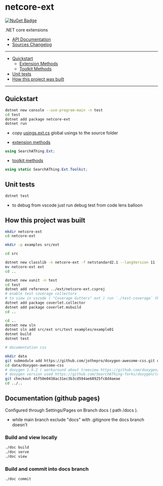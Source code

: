 # netcore-ext

[![NuGet Badge](https://buildstats.info/nuget/netcore-ext)](https://www.nuget.org/packages/netcore-ext/)

.NET core extensions

- [API Documentation](https://devel0.github.io/netcore-ext/html/annotated.html)
- [Sources Changelog](https://github.com/devel0/netcore-ext/commits/main)

<hr/>

<!-- TOC -->

- [Quickstart](#quickstart)
  - [Extension Methods](#extension-methods)
  - [Toolkit Methods](#toolkit-methods)
- [Unit tests](#unit-tests)
- [How this project was built](#how-this-project-was-built)
<!-- TOCEND -->

<hr/>

## Quickstart

```sh
dotnet new console --use-program-main -n test
cd test
dotnet add package netcore-ext
dotnet run
```

- copy [usings.ext.cs](src/ext/usings.ext.cs) global usings to the source folder

- [extension methods](https://devel0.github.io/netcore-ext/html/class_search_a_thing_1_1_ext_1_1_ext.html)

```csharp
using SearchAThing.Ext;
```

- [toolkit methods](https://devel0.github.io/netcore-ext/html/class_search_a_thing_1_1_ext_1_1_toolkit.html)

```csharp
using static SearchAThing.Ext.Toolkit;
```

## Unit tests

```sh
dotnet test
```

- to debug from vscode just run debug test from code lens balloon

## How this project was built

```sh
mkdir netcore-ext
cd netcore-ext

mkdir -p examples src/ext

cd src

dotnet new classlib -n netcore-ext -f netstandard2.1 --langVersion 11
mv netcore-ext ext
cd ..

dotnet new xunit -n test
cd test
dotnet add reference ../ext/netcore-ext.csproj
# enable test coverage collectorx
# to view in vscode ( "Coverage Gutters" ext ) run `./test-coverage` then `C-S-p` Coverage Gutters: Watch
dotnet add package coverlet.collector
dotnet add package coverlet.msbuild
cd ..

cd ..
dotnet new sln
dotnet sln add src/ext src/test examples/example01
dotnet build
dotnet test

# documentation css

mkdir data
git submodule add https://github.com/jothepro/doxygen-awesome-css.git data/doxygen-awesome-css
cd data/doxygen-awesome-css
# doxygen 1.9.2 ( workaround about treeview https://github.com/doxygen/doxygen/issues/9254 )
# doxygen version used https://github.com/SearchAThing-forks/doxygen/tree/Release_1_9_2_with_autotrimleft
git checkout 45f50e0438ac31ec3b3cd594ae68925fc8d4aeae
cd ../..
```

## Documentation (github pages)

Configured through Settings/Pages on Branch docs ( path /docs ).

- while main branch exclude "docs" with .gitignore the docs branch doesn't

### Build and view locally

```sh
./doc build
./doc serve
./doc view
```

### Build and commit into docs branch

```sh
./doc commit
```
